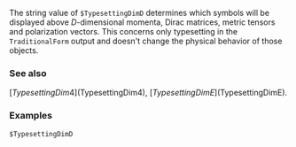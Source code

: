The string value of `$TypesettingDimD` determines which symbols will be displayed above $D$-dimensional momenta, Dirac matrices, metric tensors and polarization vectors. This concerns only typesetting in the `TraditionalForm` output and doesn't change the physical behavior of those objects.

### See also

[$TypesettingDim4]($TypesettingDim4), [$TypesettingDimE]($TypesettingDimE).

### Examples

```mathematica
$TypesettingDimD
```

$$\text{}$$